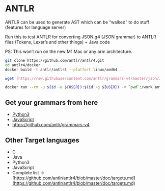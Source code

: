 # ANTLR

ANTLR can be used to generate AST which can be “walked” to do stuff (features for language server)

Run this to test ANTLR for converting JSON.g4 (JSON grammar) to ANTLR files (Tokens, Lexer’s and other things) + Java code

PS: This won’t run on the new M1 Mac or any arm architecture.


```bash
git clone https://github.com/antlr/antlr4.git
cd antlr4/docker
docker build -t antlr/antlr4 --platfort linux/amd64　.

wget [https://raw.githubusercontent.com/antlr/grammars-v4/master/json/JSON.g4](https://raw.githubusercontent.com/antlr/grammars-v4/master/json/JSON.g4)

docker run --rm -u $(id -u ${USER}):$(id -g ${USER}) -v `pwd`:/work antlr/antlr4 -Dlanguage=Go JSON.g4
```

## Get your grammars from here
- [Python3](https://github.com/antlr/grammars-v4/tree/master/python/python3-py)
- [JavaScript](https://github.com/antlr/grammars-v4/tree/master/javascript/javascript)
- https://github.com/antlr/grammars-v4

## Other Target languages

- C
- Java
- Python3
- JavaScript
- Complete list → [https://github.com/antlr/antlr4/blob/master/doc/targets.md](https://github.com/antlr/antlr4/blob/master/doc/targets.md)